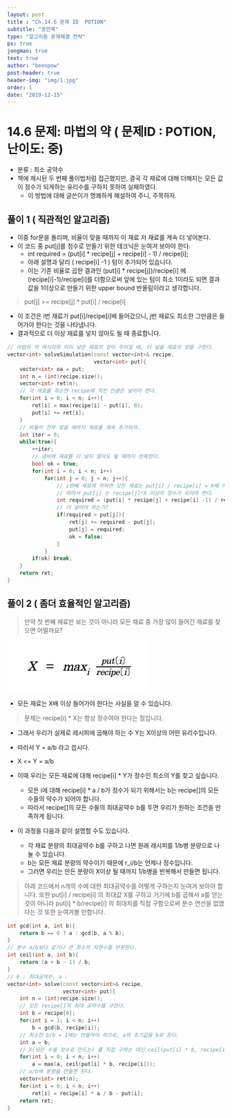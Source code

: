 ```yaml
---
layout: post
title : "Ch.14.6 문제 ID  POTION"
subtitle: "종만북"
type: "알고리즘 문제해결 전략"
ps: true
jongman: true
text: true
author: "beenpow"
post-header: true
header-img: "img/1.jpg"
order: 1
date: "2019-12-15"
---
```


# 14.6 문제: 마법의 약 ( 문제ID : POTION, 난이도: 중)
[algo]: <https://algospot.com/judge/problem/read/POTION>

- 분류 : 최소 공약수
- 책에 제시된 두 번째 풀이법처럼 접근했지만, 결국 각 재료에 대해 더해지는 모든 값이 정수가 되게하는
  유리수를 구하지 못하여 실패하였다.
  - 이 방법에 대해 글쓴이가 명쾌하게 해설하여 주니, 주목하자.




## 풀이 1 ( 직관적인 알고리즘)

- 이중 for문을 돌리며, 비율이 맞을 때까지 이 재료 저 재료를 계속 더 넣어본다.
- 이 코드 중 put[j]를 정수로 만들기 위한 테크닉은 눈여겨 보아야 한다.
    - int required = (put[i] * recipe[j] + recipe[i] - 1) / recipe[i];
    - 아래 설명과 달리 ( recipe[i] -1 ) 텀이 추가되어 있습니다.
    - 이는 기존 비율로 곱한 결과인 (put[i] * recipe[j])/recipe[i] 에 (recipe[i]-1)/recipe[i]를
      더함으로써 앞에 있는 텀이 최소 1이라도 되면 결과값을 1이상으로 만들기 위한 upper bound
      반올림이라고 생각합니다.

> put[j] >= recipe[j] * put[i] / recipe[i]
- 이 조건은 i번 재료가 put[i]/recipe[i]배 들어갔으니, j번 재료도 최소한 그만큼은 들어가야 한다는
  것을 나타냅니다.
- 결과적으로 더 이상 재료를 넣지 않아도 될 때 종료합니다.

```cpp
// 마법의 약 레시피와 이미 넣은 재료의 양이 주어질 때, 더 넣을 재료의 양을 구한다.
vector<int> solveSimulation(const vector<int>& recipe,
                            vector<int> put){
    vector<int> oa = put;
    int n = (int)recipe.size();
    vector<int> ret(n);
    // 각 재료를 최소한 recipe에 적힌 만큼은 넣어야 한다.
    for(int i = 0; i < n; i++){
        ret[i] = max(recipe[i] - put[i], 0);
        put[i] += ret[i];
    }
    // 비율이 전부 맞을 때까지 재료를 계속 추가하자.
    int iter = 0;
    while(true){
        ++iter;
        // 냄비에 재료를 더 넣지 않아도 될 때까지 반복한다.
        bool ok = true;
        for(int i = 0; i < n; i++)
            for(int j = 0; j < n; j++){
                // i번째 재료에 의하면 모든 재료는 put[i] / recipe[i] = X배 이상은 넣어야 한다.
                // 따라서 put[j] 는 recipe[j]*X 이상의 정수가 되어야 한다.
                int required = (put[i] * recipe[j] + recipe[i] -1) / recipe[i];
                // 더 넣어야 하는가?
                if(required > put[j]){
                    ret[j] += required - put[j];
                    put[j] = required;
                    ok = false;
                }
            }
        if(ok) break;
    }
    return ret;
}
```

## 풀이 2 ( 좀더 효율적인 알고리즘)

> 만약 첫 번째 재료만 보는 것이 아니라 모든 재료 중 가장 많이 들어간 재료를 찾으면 어떨까요?

![img1](/img/2019-12-15-Jongman-ch14-6-1.png)

- 모든 재료는 X배 이상 들어가야 한다는 사실을 알 수 있습니다.

> 문제는 recipe[i] * X는 항상 정수여야 한다는 점입니다.
- 그래서 우리가 실제로 레시피에 곱해야 하는 수 Y는 X이상의 어떤 유리수입니다.
- 따라서 Y = a/b 라고 씁시다.
- X <= Y = a/b
- 이때 우리는 모든 재료에 대해 recipe[i] * Y가 정수인 최소의 Y를 찾고 싶습니다.
    - 모든 i에 대해 recipe[i] * a / b가 정수가 되기 위해서는 b는 recipe[]의 모든 수들의 약수가
      되어야 합니다.
    - 따라서 recipe[]의 모든 수들의 최대공약수 b를 두면 우리가 원하는 조건을 만족하게 됩니다.


- 이 과정을 다음과 같이 설명할 수도 있습니다.
    - 각 재료 분량의 최대공약수 b를 구하고 나면 원래 레시피를 1/b병 분량으로 나눌 수 있습니다.
    - b는 모든 재료 분량의 약수이기 때문에 r_i/b는 언제나 정수입니다.
    - 그러면 우리는 만든 분량이 X이상 될 때까지 1/b병을 반복해서 만들면 됩니다.

> 아래 코드에서 n개의 수에 대한 최대공약수를 어떻게 구하는지 눈여겨 보아야 합니다.
> 또한 put[i] / recipe[i] 의 최대값 X를 구하고 거기에 b를 곱해서 a를 얻는 것이 아니라 
> put[i] * b/recipe[i] 의 최대치를 직접 구함으로써 분수 연산을 없앴다는 것 또한 눈여겨볼 만합니다.


```cpp
int gcd(int a, int b){
    return b == 0 ? a : gcd(b, a % b);
}
// 분수 a/b보다 같거나 큰 최소의 자연수를 반환한다.
int ceil(int a, int b){
    return (a + b - 1) / b;
}
// b : 최대공약수, a :
vector<int> solve(const vector<int>& recipe,
                  vector<int> put){
    int n = (int)recipe.size();
    // 모든 recipe[]의 최대 공약수를 구한다.
    int b = recipe[0];
    for(int i = 1; i < n; i++)
        b = gcd(b, recipe[i]);
    // 최소한 b/b = 1배는 만들어야 하므로, a의 초기값을 b로 둔다.
    int a = b;
    // X(모든 수를 정수로 만드는) 를 직접 구하는 대신 ceil(put[i] * b, recipe[i])의 최대값을 구한다.
    for(int i = 0; i < n; i++)
        a = max(a, ceil(put[i] * b, recipe[i]));
    // a/b배 분량을 만들면 된다.
    vector<int> ret(n);
    for(int i = 0; i < n; i++)
        ret[i] = recipe[i] * a / b - put[i];
    return ret;
}
```
